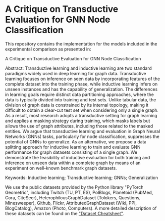 # A Critique on Transductive Evaluation for GNN Node Classification

This repository contains the implementation for the models included in the experimental comparison as presented in:

A Critique on Transductive Evaluation for GNN Node Classification

Abstract: Transductive learning and inductive learning are two standard paradigms widely used in deep learning for graph data. Transductive learning focuses on inference on seen data by incorporating features of the complete dataset into the training phase, while inductive learning infers on unseen instances and has the capability of generalization. The differences in learning goals require distinct data partitioning approaches, where the data is typically divided into training and test sets. Unlike tabular data, the division of graph data is constrained by its internal topology, making it difficult to obtain a clear-cut test set when considering only a single graph. As a result, most research adopts a transductive setting for graph learning and applies a masking strategy during training, which masks labels but allows the use of graph attributes, including those related to the masked entities. We argue that transductive learning and evaluation in Graph Neural Networks (GNNs) tasks, particularly for node classification, suppresses the potential of GNNs to generalize. As an alternative, we propose a data splitting approach for inductive learning to train and evaluate GNN performance for graph datasets consisting of a single graph. We demonstrate the feasibility of inductive evaluation for both training and inference on unseen data within a complete graph by means of an experiment on well-known benchmark graph datasets.

Keywords: Inductive learning; Transductive learning; GNNs; Generalization


We use the public datasets provided by the Python library "PyTorch Geometric", including Twitch (TU, PT, ES), PolBlogs, Planetoid (PubMed, Cora, CiteSeer), HeterophilousGraphDataset (Tolokers, Questions, Minesweeper), Github, Flickr, AttributedGraphDataset (Wiki, PPI, BlogCatalog), Amazon (Photo, Computers). A more detailed description of these datasets can be found on the ["Dataset Cheatsheet"](https://pytorch-geometric.readthedocs.io/en/latest/cheatsheet/data_cheatsheet.html).
